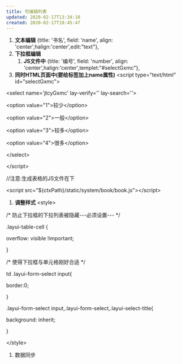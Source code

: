 ```yaml
---
title: 可编辑列表
updated: 2020-02-17T13:34:10
created: 2020-02-17T10:45:47
---
```


1.  **文本编辑**
{title: '书名', field: 'name', align: 'center',halign:'center',edit:"text"},
1.  **下拉框编辑**
    1.  **JS文件中**
{title: '编号', field: 'number', align: 'center',halign:'center',templet:"#selectGxmc"},
1.  **同时HTML页面中(要给标签加上name属性)**
\<script type="text/html" id="selectGxmc"\>

\<select name='jtcyGxmc' lay-verify='' lay-search=''\>

\<option value="1"\>较少\</option\>

\<option value="2"\>一般\</option\>

\<option value="3"\>较多\</option\>

\<option value="4"\>很多\</option\>

\</select\>

\</script\>

//注意:生成表格的JS文件在下

\<script src="\${ctxPath}/static/system/book/book.js"\>\</script\>
1.  **调整样式**
\<style\>

/\* 防止下拉框的下拉列表被隐藏---必须设置--- \*/

.layui-table-cell {

overflow: visible !important;

}

/\* 使得下拉框与单元格刚好合适 \*/

td .layui-form-select input{

border:0;

}

.layui-form-select input,.layui-form-select,.layui-select-title{

background: inherit;

}

\</style\>
1.  数据同步

